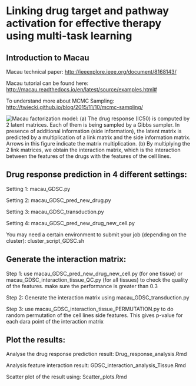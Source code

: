 # Linking drug target and pathway activation for effective therapy using multi-task learning

## Introduction to Macau

Macau technical paper: http://ieeexplore.ieee.org/document/8168143/

Macau tutorial can be found here: http://macau.readthedocs.io/en/latest/source/examples.html#

To understand more about MCMC Sampling: http://twiecki.github.io/blog/2015/11/10/mcmc-sampling/

![Macau factorization model: (a) The drug response (IC50) is computed by 2 latent matrices. Each of them is being sampled by a Gibbs sampler. In presence of additional information (side information), the latent matrix is predicted by a multiplication of a link matrix and the side information matrix. Arrows in this figure indicate the matrix multiplication. (b) By multiplying the 2 link matrices, we obtain the interaction matrix, which is the interaction between the features of the drugs with the features of the cell lines.
](https://github.com/Katan5555/Macau_project_1/blob/master/image/Keynote_Figure_1.001.png)

## Drug response prediction in 4 different settings: 

Setting 1: macau_GDSC.py

Setting 2: macau_GDSC_pred_new_drug.py

Setting 3: macau_GDSC_transduction.py

Setting 4: macau_GDSC_pred_new_drug_new_cell.py

You may need a certain environment to submit your job (depending on the cluster): cluster_script_GDSC.sh


## Generate the interaction matrix: 

Step 1: use macau_GDSC_pred_new_drug_new_cell.py (for one tissue) or macau_GDSC_interaction_tissue_QC.py (for all tissues) to check the quality of the features. make sure the performance is greater than 0.3

Step 2: Generate the interaction matrix using macau_GDSC_transduction.py

Step 3: use macau_GDSC_interaction_tissue_PERMUTATION.py to do random permutation of the cell lines side features. This gives p-value for each dara point of the interaction matrix

## Plot the results:

Analyse the drug response prediction result: Drug_response_analysis.Rmd

Analysis feature interaction result: GDSC_interaction_analysis_Tissue.Rmd

Scatter plot of the result using: Scatter_plots.Rmd
